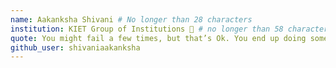 ```yaml
---
name: Aakanksha Shivani # No longer than 28 characters
institution: KIET Group of Institutions 🚩 # no longer than 58 characters
quote: You might fail a few times, but that’s Ok. You end up doing something worthwhile which you learn a great deal from. # no longer than 100 characters, avoid using quotes(") to guarantee the format remains the same.
github_user: shivaniaakanksha
---
```

